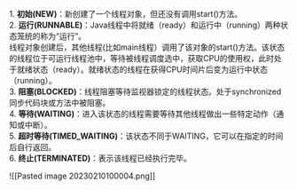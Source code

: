 1. **初始(NEW)**：新创建了一个线程对象，但还没有调用start()方法。  
2. **运行(RUNNABLE)**：Java线程中将就绪（ready）和运行中（running）两种状态笼统的称为“运行”。  
线程对象创建后，其他线程(比如main线程）调用了该对象的start()方法。该状态的线程位于可运行线程池中，等待被线程调度选中，获取CPU的使用权，此时处于就绪状态（ready）。就绪状态的线程在获得CPU时间片后变为运行中状态（running）。  
3. **阻塞(BLOCKED)**：线程阻塞等待监视器锁定的线程状态。处于synchronized同步代码块或方法中被阻塞。  
4. **等待(WAITING)**：进入该状态的线程需要等待其他线程做出一些特定动作（通知或中断）。  
5. **超时等待(TIMED_WAITING)**：该状态不同于WAITING，它可以在指定的时间后自行返回。  
6. **终止(TERMINATED)**：表示该线程已经执行完毕。

![[Pasted image 20230210100004.png]]